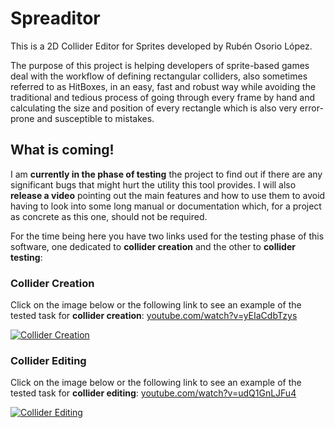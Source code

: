 # Spreaditor

This is a 2D Collider Editor for Sprites developed by Rubén Osorio López.

The purpose of this project is helping developers of sprite-based games deal with the workflow of defining rectangular colliders, also sometimes referred to as HitBoxes, in an easy, fast and robust way while avoiding the traditional and tedious process of going through every frame by hand and calculating the size and position of every rectangle which is also very error-prone and susceptible to mistakes.

## What is coming!

I am **currently in the phase of testing** the project to find out if there are any significant bugs that might hurt the utility this tool provides. I will also **release a video** pointing out the main features and how to use them to avoid having to look into some long manual or documentation which, for a project as concrete as this one, should not be required.

For the time being here you have two links used for the testing phase of this software, one dedicated to **collider creation** and the other to **collider testing**:

### Collider Creation

Click on the image below or the following link to see an example of the tested task for **collider creation**: [youtube.com/watch?v=yEIaCdbTzys](https://www.youtube.com/watch?v=yEIaCdbTzys)

[![Collider Creation](https://img.youtube.com/vi/yEIaCdbTzys/0.jpg)](https://www.youtube.com/watch?v=yEIaCdbTzys)


### Collider Editing

Click on the image below or the following link to see an example of the tested task for **collider editing**: [youtube.com/watch?v=udQ1GnLJFu4](https://www.youtube.com/watch?v=udQ1GnLJFu4)

[![Collider Editing](https://img.youtube.com/vi/udQ1GnLJFu4/0.jpg)](https://www.youtube.com/watch?v=udQ1GnLJFu4)
